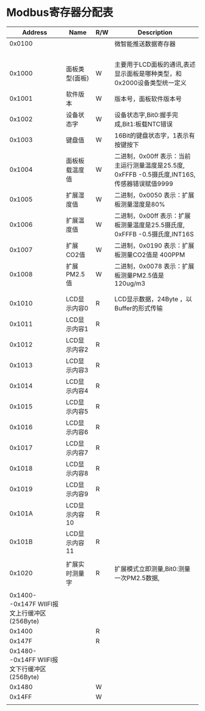 ﻿
                                                            
# Modbus寄存器分配表

|Address|Name                     |R/W|Description                                                                                                  |
|-------|-------------------------|---|-------------------------------------------------------------------------------------------------------------|
|0x0100 |                         |   |微智能推送数据寄存器                                                                                         |
|       |                         |   |                                                                                                             |
|       |                         |   |                                                                                                             |
|       |                         |   |                                                                                                             |
|       |                         |   |                                                                                                             |
|0x1000 |面板类型(面板)           | W |主要用于LCD面板的通讯,表述显示面板是哪种类型，和0x2000设备类型统一定义                                       |
|0x1001 |软件版本                 | W |版本号，面板软件版本号                                                                                       |
|0x1002 |设备状态字               | W |设备状态字,Bit0:握手完成,Bit1:板载NTC错误                                                                    |
|0x1003 |键盘值                   | W |16Bit的键盘状态字，1表示有按键按下                                                                           |
|0x1004 |面板板载温度值           | W |二进制，0x00ff 表示：当前主运行测量温度是25.5度,  0xFFFB  -0.5摄氏度,INT16S,传感器错误赋值9999               |
|0x1005 |扩展湿度值               | W |二进制，0x0050 表示：扩展板测量湿度是80%                                                                     |
|0x1006 |扩展温度值               | W |二进制，0x00ff 表示：扩展板测量温度是25.5摄氏度,  0xFFFB  -0.5摄氏度,INT16S                                  |
|0x1007 |扩展CO2值                | W |二进制，0x0190 表示：扩展板测量CO2值是 400PPM                                                                |
|0x1008 |扩展PM2.5值              | W |二进制，0x0078 表示：扩展板测量PM2.5值是 120ug/m3                                                            |
|       |                         |   |                                                                                                             |
|       |                         |   |                                                                                                             |
|0x1010 |LCD显示内容0             | R |LCD显示数据，24Byte ，以Buffer的形式传输                                                                     |
|0x1011 |LCD显示内容1             | R |                                                                                                             |
|0x1012 |LCD显示内容2             | R |                                                                                                             |
|0x1013 |LCD显示内容3             | R |                                                                                                             |
|0x1014 |LCD显示内容4             | R |                                                                                                             |
|0x1015 |LCD显示内容5             | R |                                                                                                             |
|0x1016 |LCD显示内容6             | R |                                                                                                             |
|0x1017 |LCD显示内容7             | R |                                                                                                             |
|0x1018 |LCD显示内容8             | R |                                                                                                             |
|0x1019 |LCD显示内容9             | R |                                                                                                             |
|0x101A |LCD显示内容10            | R |                                                                                                             |
|0x101B |LCD显示内容11            | R |                                                                                                             |
|       |                         |   |                                                                                                             |
|0x1020 |扩展实时测量字           | R |扩展模式立即测量,Bit0:测量一次PM2.5数据,                                                                     |
|                                                                                                                                                   |
|0x1400--0x147F  WIIFI报文上行缓冲区(256Byte)                                                                                                       |
|0x1400 |                         | R |                                                                                                             |
|0x147F |                         | R |                                                                                                             |
|0x1480--0x14FF  WIIFI报文下行缓冲区(256Byte)                                                                                                       |
|0x1480 |                         | W |                                                                                                             |
|0x14FF |                         | W |                                                                                                             |
|       |                         |   |                                                                                                             |


